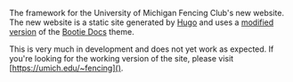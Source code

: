 The framework for the University of Michigan Fencing Club's new website.
The new website is a static site generated by [Hugo](https://gohugo.io) and uses a [modified version](https://github.com/UM-Fencing/hugo-theme-bootie-docs) of the [Bootie Docs](http://themes.gohugo.io/bootie-docs/) theme.

This is very much in development and does not yet work as expected. If you're looking for the working version of the site, please visit [https://umich.edu/~fencing]().
